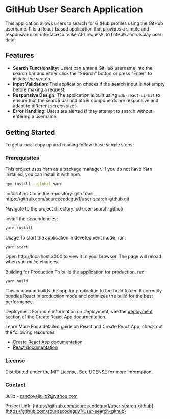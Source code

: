 # GitHub User Search Application

This application allows users to search for GitHub profiles using the GitHub username. It is a React-based application that provides a simple and responsive user interface to make API requests to GitHub and display user data.

## Features

- **Search Functionality**: Users can enter a GitHub username into the search bar and either click the "Search" button or press "Enter" to initiate the search.
- **Input Validation**: The application checks if the search input is not empty before making a request.
- **Responsive Design**: The application is built using `mdb-react-ui-kit` to ensure that the search bar and other components are responsive and adapt to different screen sizes.
- **Error Handling**: Users are alerted if they attempt to search without entering a username.

## Getting Started

To get a local copy up and running follow these simple steps.

### Prerequisites

This project uses Yarn as a package manager. If you do not have Yarn installed, you can install it with npm:

```bash
npm install --global yarn
```
Installation
Clone the repository: git clone https://github.com/sourcecodeguy1/user-search-github.git

Navigate to the project directory: cd user-search-github

Install the dependencies:
```bash
yarn install
```
Usage
To start the application in development mode, run:
```bash
yarn start
```
Open http://localhost:3000 to view it in your browser. The page will reload when you make changes.

Building for Production
To build the application for production, run:
```bash
yarn build
```

This command builds the app for production to the build folder. It correctly bundles React in production mode and optimizes the build for the best performance.

Deployment
For more information on deployment, see the [deployment section](https://facebook.github.io/create-react-app/docs/deployment) of the Create React App documentation.

Learn More
For a detailed guide on React and Create React App, check out the following resources:
- [Create React App documentation](https://facebook.github.io/create-react-app/docs/getting-started)
- [React documentation](https://reactjs.org/)

### License
Distributed under the MIT License. See LICENSE for more information.

### Contact
Julio - [sandovaljulio2@yahoo.com](mailto:<EMAIL>)

Project Link: [https://github.com/sourcecodeguy1/user-search-github](https://github.com/sourcecodeguy1/user-search-github)